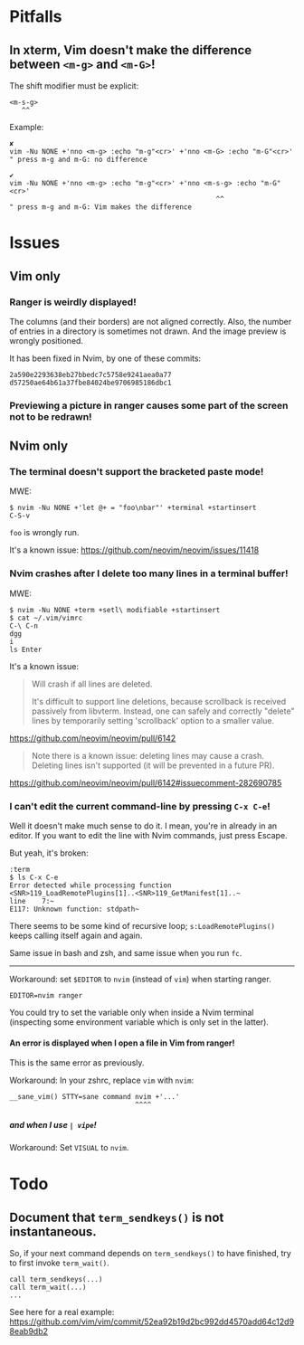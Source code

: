 # Pitfalls
## In xterm, Vim doesn't make the difference between `<m-g>` and `<m-G>`!

The shift modifier must be explicit:

    <m-s-g>
       ^^

Example:

    ✘
    vim -Nu NONE +'nno <m-g> :echo "m-g"<cr>' +'nno <m-G> :echo "m-G"<cr>'
    " press m-g and m-G: no difference

    ✔
    vim -Nu NONE +'nno <m-g> :echo "m-g"<cr>' +'nno <m-s-g> :echo "m-G"<cr>'
                                                       ^^
    " press m-g and m-G: Vim makes the difference

##
# Issues
## Vim only
### Ranger is weirdly displayed!

The columns (and their borders) are not aligned correctly.
Also, the number of entries in a directory is sometimes not drawn.
And the image preview is wrongly positioned.

It has been fixed in Nvim, by one of these commits:

    2a590e2293638eb27bbedc7c5758e9241aea0a77
    d57250ae64b61a37fbe84024be9706985186dbc1

### Previewing a picture in ranger causes some part of the screen not to be redrawn!

##
## Nvim only
### The terminal doesn't support the bracketed paste mode!

MWE:

    $ nvim -Nu NONE +'let @+ = "foo\nbar"' +terminal +startinsert
    C-S-v

`foo` is wrongly run.

It's a known issue: <https://github.com/neovim/neovim/issues/11418>

### Nvim crashes after I delete too many lines in a terminal buffer!

MWE:

    $ nvim -Nu NONE +term +setl\ modifiable +startinsert
    $ cat ~/.vim/vimrc
    C-\ C-n
    dgg
    i
    ls Enter

It's a known issue:

>    Will crash if all lines are deleted.
>
>    It's difficult  to support line  deletions, because scrollback  is received
>    passively from  libvterm.  Instead, one  can safely and  correctly "delete"
>    lines by temporarily setting 'scrollback' option to a smaller value.

<https://github.com/neovim/neovim/pull/6142>

>    Note there is a known issue: deleting lines may cause a crash.
>    Deleting lines isn't supported (it will be prevented in a future PR).

<https://github.com/neovim/neovim/pull/6142#issuecomment-282690785>

###
### I can't edit the current command-line by pressing `C-x C-e`!

Well it doesn't make much sense to do it.
I mean, you're in already in an editor.
If you want to edit the line with Nvim commands, just press Escape.

But yeah, it's broken:

    :term
    $ ls C-x C-e
    Error detected while processing function <SNR>119_LoadRemotePlugins[1]..<SNR>119_GetManifest[1]..~
    line    7:~
    E117: Unknown function: stdpath~

There seems  to be  some kind of  recursive loop;  `s:LoadRemotePlugins()` keeps
calling itself again and again.

Same issue in bash and zsh, and same issue when you run `fc`.

---

Workaround: set `$EDITOR` to `nvim` (instead of `vim`) when starting ranger.

    EDITOR=nvim ranger

You could try to  set the variable only when inside  a Nvim terminal (inspecting
some environment variable which is only set in the latter).

#### An error is displayed when I open a file in Vim from ranger!

This is the same error as previously.

Workaround: In your zshrc, replace `vim` with `nvim`:

    __sane_vim() STTY=sane command nvim +'...'
                                   ^^^^

##### and when I use `| vipe`!

Workaround: Set `VISUAL` to `nvim`.

##
# Todo
## Document that `term_sendkeys()` is not instantaneous.

So, if your  next command depends on `term_sendkeys()` to  have finished, try to
first invoke `term_wait()`.

    call term_sendkeys(...)
    call term_wait(...)
    ...

See here for a real example:
<https://github.com/vim/vim/commit/52ea92b19d2bc992dd4570add64c12d98eab9db2>

